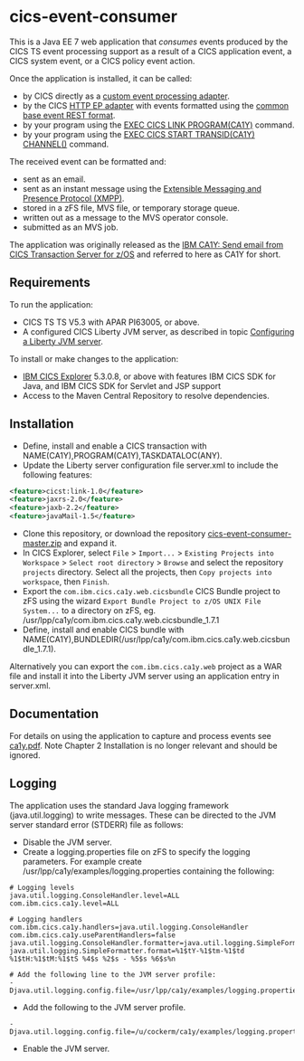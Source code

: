 # cics-event-consumer
This is a Java EE 7 web application that _consumes_ events produced by the CICS TS event processing support as a result of a CICS application event, a CICS system event, or a CICS policy event action.

Once the application is installed, it can be called:
* by CICS directly as a [custom event processing adapter](http://www.ibm.com/support/knowledgecenter/SSGMCP_5.3.0/com.ibm.cics.ts.eventprocessing.doc/concepts/dfhep_event_processing_adapters.html).
* by the CICS [HTTP EP adapter](http://www.ibm.com/support/knowledgecenter/SSGMCP_5.3.0/com.ibm.cics.ts.eventprocessing.doc/concepts/dfhep_event_processing_http_adapter.html) with events formatted using the [common base event REST format](http://www.ibm.com/support/knowledgecenter/SSGMCP_5.3.0/com.ibm.cics.ts.eventprocessing.doc/reference/dfhep_event_processing_cberformat.html).
* by your program using the [EXEC CICS LINK PROGRAM(CA1Y)](http://www.ibm.com/support/knowledgecenter/SSGMCP_5.3.0/com.ibm.cics.ts.applicationprogramming.doc/commands/dfhp4_link.html) command.
* by your program using the [EXEC CICS START TRANSID(CA1Y) CHANNEL()](http://www.ibm.com/support/knowledgecenter/SSGMCP_5.3.0/com.ibm.cics.ts.applicationprogramming.doc/commands/dfhp4_starttransidchannel.html) command.

The received event can be formatted and:
* sent as an email.
* sent as an instant message using the [Extensible Messaging and Presence Protocol (XMPP)](https://en.wikipedia.org/wiki/XMPP).
* stored in a zFS file, MVS file, or temporary storage queue.
* written out as a message to the MVS operator console.
* submitted as an MVS job.

The application was originally released as the [IBM CA1Y: Send email from CICS Transaction Server for z/OS](http://www-01.ibm.com/support/docview.wss?uid=swg24033197) and referred to here as CA1Y for short. 

## Requirements
To run the application:
* CICS TS TS V5.3 with APAR PI63005, or above.
* A configured CICS Liberty JVM server, as described in topic [Configuring a Liberty JVM server](http://www.ibm.com/support/knowledgecenter/SSGMCP_5.3.0/com.ibm.cics.ts.java.doc/JVMserver/config_jvmserver_liberty.html). 

To install or make changes to the application:
* [IBM CICS Explorer](https://developer.ibm.com/mainframe/products/downloads/eclipse-tools/) 5.3.0.8, or above with features IBM CICS SDK for Java, and IBM CICS SDK for Servlet and JSP support
* Access to the Maven Central Repository to resolve dependencies.

## Installation
* Define, install and enable a CICS transaction with NAME(CA1Y),PROGRAM(CA1Y),TASKDATALOC(ANY).
* Update the Liberty server configuration file server.xml to include the following features:

```xml
<feature>cicst:link-1.0</feature>
<feature>jaxrs-2.0</feature>
<feature>jaxb-2.2</feature>
<feature>javaMail-1.5</feature>
```
* Clone this repository, or download the repository [cics-event-consumer-master.zip](https://github.com/cicsdev/cics-event-consumer/archive/master.zip) and expand it.
* In CICS Explorer, select `File` > `Import...` > `Existing Projects into Workspace` > `Select root directory` > `Browse` and select the repository `projects` directory. Select all the projects, then `Copy projects into workspace`, then `Finish`.
* Export the `com.ibm.cics.ca1y.web.cicsbundle` CICS Bundle project to zFS using the wizard `Export Bundle Project to z/OS UNIX File System...` to a directory on zFS, eg. /usr/lpp/ca1y/com.ibm.cics.ca1y.web.cicsbundle_1.7.1
* Define, install and enable CICS bundle with NAME(CA1Y),BUNDLEDIR(/usr/lpp/ca1y/com.ibm.cics.ca1y.web.cicsbundle_1.7.1).

Alternatively you can export the `com.ibm.cics.ca1y.web` project as a WAR file and install it into the Liberty JVM server using an application entry in server.xml.

## Documentation
For details on using the application to capture and process events see [ca1y.pdf](https://github.com/cicsdev/cics-event-consumer/blob/master/documentation/ca1y.pdf). Note Chapter 2 Installation is no longer relevant and should be ignored.
    
## Logging
The application uses the standard Java logging framework (java.util.logging) to write messages. These can be directed to the JVM server standard error (STDERR) file as follows: 

* Disable the JVM server.
* Create a logging.properties file on zFS to specify the logging parameters. For example create /usr/lpp/ca1y/examples/logging.properties containing the following:

```properties
# Logging levels
java.util.logging.ConsoleHandler.level=ALL
com.ibm.cics.ca1y.level=ALL

# Logging handlers
com.ibm.cics.ca1y.handlers=java.util.logging.ConsoleHandler
com.ibm.cics.ca1y.useParentHandlers=false
java.util.logging.ConsoleHandler.formatter=java.util.logging.SimpleFormatter
java.util.logging.SimpleFormatter.format=%1$tY-%1$tm-%1$td %1$tH:%1$tM:%1$tS %4$s %2$s - %5$s %6$s%n

# Add the following line to the JVM server profile:
-Djava.util.logging.config.file=/usr/lpp/ca1y/examples/logging.properties
```
* Add the following to the JVM server profile.

```properties
-Djava.util.logging.config.file=/u/cockerm/ca1y/examples/logging.properties
```

* Enable the JVM server.

